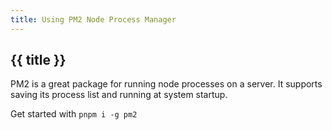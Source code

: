 ```yaml
---
title: Using PM2 Node Process Manager
---
```


## {{ title }}

PM2 is a great package for running node processes on a server. It supports saving its process list and running at system startup.

Get started with `pnpm i -g pm2`

